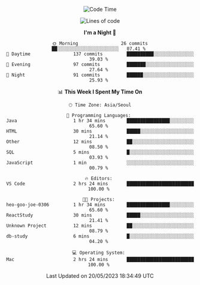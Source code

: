 <div align=center>
 
<!--START_SECTION:waka-->
![Code Time](http://img.shields.io/badge/Code%20Time-26%20hrs%202%20mins-blue)

![Lines of code](https://img.shields.io/badge/From%20Hello%20World%20I%27ve%20Written-2.9%20million%20lines%20of%20code-blue)

**I'm a Night 🦉** 

```text
🌞 Morning                26 commits          ██░░░░░░░░░░░░░░░░░░░░░░░   07.41 % 
🌆 Daytime                137 commits         ██████████░░░░░░░░░░░░░░░   39.03 % 
🌃 Evening                97 commits          ███████░░░░░░░░░░░░░░░░░░   27.64 % 
🌙 Night                  91 commits          ██████░░░░░░░░░░░░░░░░░░░   25.93 % 
```


📊 **This Week I Spent My Time On** 

```text
🕑︎ Time Zone: Asia/Seoul

💬 Programming Languages: 
Java                     1 hr 34 mins        ████████████████░░░░░░░░░   65.60 % 
HTML                     30 mins             █████░░░░░░░░░░░░░░░░░░░░   21.14 % 
Other                    12 mins             ██░░░░░░░░░░░░░░░░░░░░░░░   08.50 % 
SQL                      5 mins              █░░░░░░░░░░░░░░░░░░░░░░░░   03.93 % 
JavaScript               1 min               ░░░░░░░░░░░░░░░░░░░░░░░░░   00.79 % 

🔥 Editors: 
VS Code                  2 hrs 24 mins       █████████████████████████   100.00 % 

🐱‍💻 Projects: 
heo-goo-joe-0306         1 hr 34 mins        ████████████████░░░░░░░░░   65.60 % 
ReactStudy               30 mins             █████░░░░░░░░░░░░░░░░░░░░   21.41 % 
Unknown Project          12 mins             ██░░░░░░░░░░░░░░░░░░░░░░░   08.79 % 
db-study                 6 mins              █░░░░░░░░░░░░░░░░░░░░░░░░   04.20 % 

💻 Operating System: 
Mac                      2 hrs 24 mins       █████████████████████████   100.00 % 
```


 Last Updated on 20/05/2023 18:34:49 UTC
<!--END_SECTION:waka-->
 </div>
